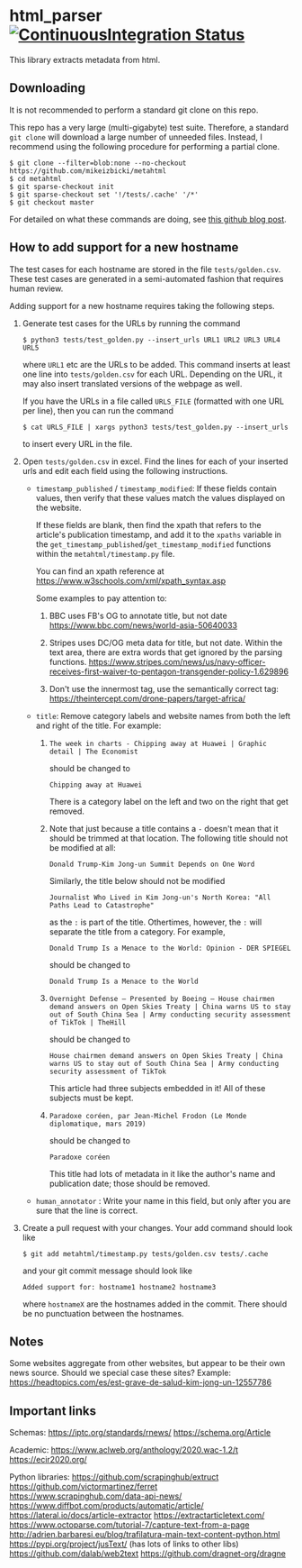 # html\_parser [![ContinuousIntegration Status](https://github.com/mikeizbicki/metahtml/workflows/tests/badge.svg)](https://github.com/mikeizbicki/metahtml/actions)

This library extracts metadata from html.

## Downloading

It is not recommended to perform a standard git clone on this repo.

This repo has a very large (multi-gigabyte) test suite.
Therefore, a standard `git clone` will download a large number of unneeded files.
Instead, I recommend using the following procedure for performing a partial clone.

```
$ git clone --filter=blob:none --no-checkout https://github.com/mikeizbicki/metahtml
$ cd metahtml
$ git sparse-checkout init
$ git sparse-checkout set '!/tests/.cache' '/*'
$ git checkout master
```

For detailed on what these commands are doing, see [this github blog post](https://github.blog/2020-01-13-highlights-from-git-2-25/).

## How to add support for a new hostname

The test cases for each hostname are stored in the file `tests/golden.csv`.
These test cases are generated in a semi-automated fashion that requires human review.

Adding support for a new hostname requires taking the following steps.

1. Generate test cases for the URLs by running the command
   ```
   $ python3 tests/test_golden.py --insert_urls URL1 URL2 URL3 URL4 URL5
   ```
   where `URL1` etc are the URLs to be added.
   This command inserts at least one line into `tests/golden.csv` for each URL.
   Depending on the URL, it may also insert translated versions of the webpage as well.

   If you have the URLs in a file called `URLS_FILE` (formatted with one URL per line),
   then you can run the command
   ```
   $ cat URLS_FILE | xargs python3 tests/test_golden.py --insert_urls
   ```
   to insert every URL in the file.

1. Open `tests/golden.csv` in excel.
   Find the lines for each of your inserted urls and edit each field using the following instructions.

   * `timestamp_published` / `timestamp_modified`:
     If these fields contain values, then verify that these values match the values displayed on the website.

     If these fields are blank,
     then find the xpath that refers to the article's publication timestamp,
     and add it to the `xpaths` variable in the `get_timestamp_published`/`get_timestamp_modified` functions within the `metahtml/timestamp.py` file.

     You can find an xpath reference at https://www.w3schools.com/xml/xpath_syntax.asp

     Some examples to pay attention to:

     1. BBC uses FB's OG to annotate title, but not date https://www.bbc.com/news/world-asia-50640033

     1. Stripes uses DC/OG meta data for title, but not date.
        Within the text area, there are extra words that get ignored by the parsing functions.
        https://www.stripes.com/news/us/navy-officer-receives-first-waiver-to-pentagon-transgender-policy-1.629896
     
     1. Don't use the innermost tag, use the semantically correct tag: https://theintercept.com/drone-papers/target-africa/

   * `title`:
      Remove category labels and website names from both the left and right of the title.
      For example:

      1. ```
         The week in charts - Chipping away at Huawei | Graphic detail | The Economist
         ```
         should be changed to
         ```
         Chipping away at Huawei
         ```
         There is a category label on the left and two on the right that get removed.

      1. Note that just because a title contains a `-` doesn't mean that it should be trimmed at that location.
         The following title should not be modified at all:
         ```
         Donald Trump-Kim Jong-un Summit Depends on One Word
         ```
         Similarly, the title below should not be modified
         ```
         Journalist Who Lived in Kim Jong-un's North Korea: "All Paths Lead to Catastrophe"
         ```
         as the `:` is part of the title.
         Othertimes, however, the `:` will separate the title from a category.
         For example,
         ```
         Donald Trump Is a Menace to the World: Opinion - DER SPIEGEL
         ```
         should be changed to
         ```
         Donald Trump Is a Menace to the World
         ```

      1. ```
         Overnight Defense — Presented by Boeing — House chairmen demand answers on Open Skies Treaty | China warns US to stay out of South China Sea | Army conducting security assessment of TikTok | TheHill
         ```
         should be changed to
         ```
         House chairmen demand answers on Open Skies Treaty | China warns US to stay out of South China Sea | Army conducting security assessment of TikTok 
         ```
         This article had three subjects embedded in it!
         All of these subjects must be kept.

      1. ```
         Paradoxe coréen, par Jean-Michel Frodon (Le Monde diplomatique, mars 2019)
         ```
         should be changed to
         ```
         Paradoxe coréen
         ```
         This title had lots of metadata in it like the author's name and publication date; those should be removed.


   * `human_annotator` :
     Write your name in this field, but only after you are sure that the line is correct.

1. Create a pull request with your changes.
   Your add command should look like
   ```
   $ git add metahtml/timestamp.py tests/golden.csv tests/.cache
   ```
   and your git commit message should look like
   ```
   Added support for: hostname1 hostname2 hostname3
   ```
   where `hostnameX` are the hostnames added in the commit.
   There should be no punctuation between the hostnames.


## Notes

Some websites aggregate from other websites, but appear to be their own news source.
Should we special case these sites?
Example: https://headtopics.com/es/est-grave-de-salud-kim-jong-un-12557786

## Important links

Schemas:
https://iptc.org/standards/rnews/
https://schema.org/Article

Academic:
https://www.aclweb.org/anthology/2020.wac-1.2/t
https://ecir2020.org/

Python libraries:
https://github.com/scrapinghub/extruct
https://github.com/victormartinez/ferret
https://www.scrapinghub.com/data-api-news/
https://www.diffbot.com/products/automatic/article/
https://lateral.io/docs/article-extractor
https://extractarticletext.com/
https://www.octoparse.com/tutorial-7/capture-text-from-a-page
http://adrien.barbaresi.eu/blog/trafilatura-main-text-content-python.html
https://pypi.org/project/jusText/ (has lots of links to other libs)
https://github.com/dalab/web2text
https://github.com/dragnet-org/dragne

